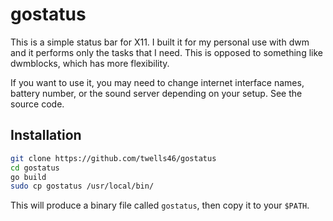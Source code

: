 # gostatus
This is a simple status bar for X11.
I built it for my personal use with dwm and it performs only the tasks that I need.
This is opposed to something like dwmblocks, which has more flexibility.

If you want to use it, you may need to change internet interface names, battery number, or the sound server depending on your setup.
See the source code.

## Installation
```bash
git clone https://github.com/twells46/gostatus
cd gostatus
go build
sudo cp gostatus /usr/local/bin/
```
This will produce a binary file called `gostatus`, then copy it to your `$PATH`.
